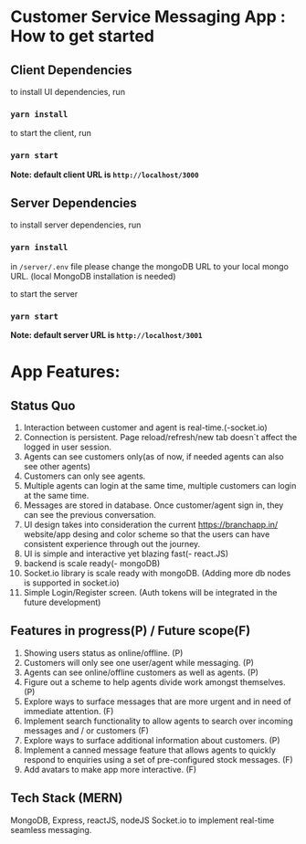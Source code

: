 # Customer Service Messaging App : How to get started

## Client Dependencies

to install UI dependencies, run

### `yarn install`

to start the client, run

### `yarn start`

**Note: default client URL is `http://localhost/3000`**

## Server Dependencies

to install server dependencies, run

### `yarn install`

in `/server/.env` file please change the mongoDB URL to your local mongo URL. (local MongoDB installation is needed)

to start the server

### `yarn start`

**Note: default server URL is `http://localhost/3001`**

# App Features:

## Status Quo

1. Interaction between customer and agent is real-time.(-socket.io)
2. Connection is persistent. Page reload/refresh/new tab doesn`t affect the logged in user session.
3. Agents can see customers only(as of now, if needed agents can also see other agents)
4. Customers can only see agents.
5. Multiple agents can login at the same time, multiple customers can login at the same time.
6. Messages are stored in database. Once customer/agent sign in, they can see the previous conversation.
7. UI design takes into consideration the current https://branchapp.in/ website/app desing and color scheme so that the users can have consistent experience through out the journey.
8. UI is simple and interactive yet blazing fast(- react.JS)
9. backend is scale ready(- mongoDB)
10. Socket.io library is scale ready with mongoDB. (Adding more db nodes is supported in socket.io)
11. Simple Login/Register screen. (Auth tokens will be integrated in the future development)

## Features in progress(P) / Future scope(F)

1. Showing users status as online/offline. (P)
2. Customers will only see one user/agent while messaging. (P)
3. Agents can see online/offline customers as well as agents. (P)
4. Figure out a scheme to help agents divide work amongst themselves. (P)
5. Explore ways to surface messages that are more urgent and in need of immediate attention. (F)
6. Implement search functionality to allow agents to search over incoming messages and / or customers (F)
7. Explore ways to surface additional information about customers. (P)
8. Implement a canned message feature that allows agents to quickly respond to enquiries using a set of pre-configured stock messages. (F)
9. Add avatars to make app more interactive. (F)

## Tech Stack (MERN)

MongoDB, Express, reactJS, nodeJS
Socket.io to implement real-time seamless messaging.

